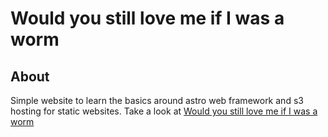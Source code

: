 # Would you still love me if I was a worm

## About
Simple website to learn the basics around astro web framework and s3 hosting for static websites. Take a look at [Would you still love me if I was a worm](https://www.wouldyoustilllovemeifiwasaworm.com/)